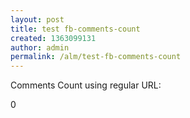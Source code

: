 ```yaml
---
layout: post
title: test fb-comments-count
created: 1363099131
author: admin
permalink: /alm/test-fb-comments-count
---
```

<p>Comments Count using regular URL:</p>
<div class="fb-comments-count" data-href="<?php global $base_url; print $base_url .'/'. drupal_get_path_alias('node/' .  $node->nid); ?>">
	0</div>
<div id="fb-root">
	&nbsp;</div>
<script>(function(d, s, id) {
  var js, fjs = d.getElementsByTagName(s)[0];
  if (d.getElementById(id)) return;
  js = d.createElement(s); js.id = id;
  js.src = "//connect.facebook.net/en_US/all.js#xfbml=1";
  fjs.parentNode.insertBefore(js, fjs);
}(document, 'script', 'facebook-jssdk'));</script>
